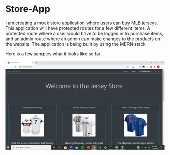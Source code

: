 # Store-App

I am creating a mock store application where users can buy MLB jerseys. This application will have protected routes for a few different
items. A protected route where a user would have to be logged in to purchase items, and an admin route where an admin can make changes
to the products on the website. The application is being built by using the MERN stack

Here is a few samples what it looks like so far

![Loading](https://github.com/philipipara/Store-App/blob/master/client/images/preview.png)
